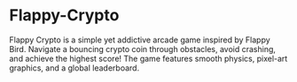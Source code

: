 # Flappy-Crypto
Flappy Crypto is a simple yet addictive arcade game inspired by Flappy Bird. Navigate a bouncing crypto coin through obstacles, avoid crashing, and achieve the highest score! The game features smooth physics, pixel-art graphics, and a global leaderboard.
